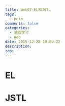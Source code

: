 ```yaml
---
title: Web07-EL和JSTL
tags:
  - note
comments: false
categories:
  - 基础学习
  - Web
date: 2019-12-28 10:00:22
description:
top:
---
```


# EL

# JSTL